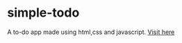 # simple-todo
A to-do app made using html,css and javascript.
<a href="https://mrinnnmoy.github.io/simple-todo/" target="_blank">Visit here</a>
